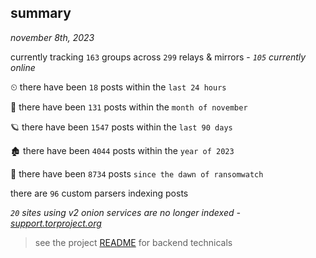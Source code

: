 
## summary
_november 8th, 2023_

currently tracking `163` groups across `299` relays & mirrors - _`105` currently online_

⏲ there have been `18` posts within the `last 24 hours`

🦈 there have been `131` posts within the `month of november`

🪐 there have been `1547` posts within the `last 90 days`

🏚 there have been `4044` posts within the `year of 2023`

🦕 there have been `8734` posts `since the dawn of ransomwatch`

there are `96` custom parsers indexing posts

_`20` sites using v2 onion services are no longer indexed - [support.torproject.org](https://support.torproject.org/onionservices/v2-deprecation/)_

> see the project [README](https://github.com/joshhighet/ransomwatch#ransomwatch--) for backend technicals

